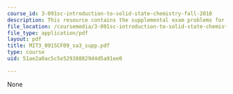 ```yaml
---
course_id: 3-091sc-introduction-to-solid-state-chemistry-fall-2010
description: This resource contains the supplemental exam problems for study.
file_location: /coursemedia/3-091sc-introduction-to-solid-state-chemistry-fall-2010/51ae2a0ac5c5e529388829d4d5a91ee0_MIT3_091SCF09_sa3_supp.pdf
file_type: application/pdf
layout: pdf
title: MIT3_091SCF09_sa3_supp.pdf
type: course
uid: 51ae2a0ac5c5e529388829d4d5a91ee0

---
```

None